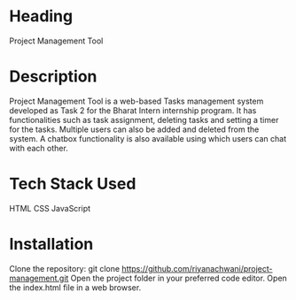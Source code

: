 # Heading

Project Management Tool

# Description
Project Management Tool is a web-based Tasks management system developed as Task 2 for the Bharat Intern internship program. It has functionalities such as task assignment, deleting tasks and setting a timer for the tasks.
Multiple users can also be added and deleted from the system.
A chatbox functionality is also available using which users can chat with each other.

# Tech Stack Used
HTML
CSS
JavaScript
# Installation
Clone the repository: git clone https://github.com/riyanachwani/project-management.git
Open the project folder in your preferred code editor.
Open the index.html file in a web browser.
